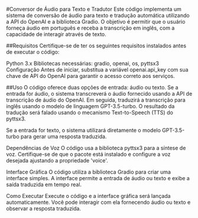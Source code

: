 
#Conversor de Áudio para Texto e Tradutor
Este código implementa um sistema de conversão de áudio para texto e tradução automática utilizando a API do OpenAI e a biblioteca Gradio. O objetivo é permitir que o usuário forneça áudio em português e receba a transcrição em inglês, com a capacidade de interagir através de texto.

##Requisitos
Certifique-se de ter os seguintes requisitos instalados antes de executar o código:

Python 3.x
Bibliotecas necessárias: gradio, openai, os, pyttsx3
Configuração
Antes de iniciar, substitua a variável openai.api_key com sua chave de API do OpenAI para garantir o acesso correto aos serviços.

##Uso
O código oferece duas opções de entrada: áudio ou texto. Se a entrada for áudio, o sistema transcreverá o áudio fornecido usando a API de transcrição de áudio do OpenAI. Em seguida, traduzirá a transcrição para inglês usando o modelo de linguagem GPT-3.5-turbo. O resultado da tradução será falado usando o mecanismo Text-to-Speech (TTS) do pyttsx3.

Se a entrada for texto, o sistema utilizará diretamente o modelo GPT-3.5-turbo para gerar uma resposta traduzida.

Dependências de Voz
O código usa a biblioteca pyttsx3 para a síntese de voz. Certifique-se de que o pacote está instalado e configure a voz desejada ajustando a propriedade 'voice'.

Interface Gráfica
O código utiliza a biblioteca Gradio para criar uma interface simples. A interface permite a entrada de áudio ou texto e exibe a saída traduzida em tempo real.

Como Executar
Execute o código e a interface gráfica será lançada automaticamente. Você pode interagir com ela fornecendo áudio ou texto e observar a resposta traduzida.
